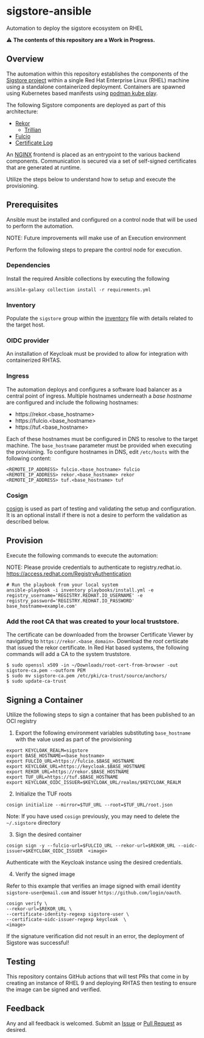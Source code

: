 # sigstore-ansible

Automation to deploy the sigstore ecosystem on RHEL

:warning: **The contents of this repository are a Work in Progress.**

## Overview

The automation within this repository establishes the components of the [Sigstore project](https://sigstore.dev) within a single
Red Hat Enterprise Linux (RHEL) machine using a standalone containerized deployment.
Containers are spawned using Kubernetes based manifests using
[podman kube play](https://docs.podman.io/en/latest/markdown/podman-kube-play.1.html).

The following Sigstore components are deployed as part of this architecture:

* [Rekor](https://docs.sigstore.dev/rekor/overview)
    * [Trillian](https://github.com/google/trillian)
* [Fulcio](https://docs.sigstore.dev/fulcio/overview)
* [Certificate Log](https://docs.sigstore.dev/fulcio/certificate-issuing-overview)

An [NGINX](https://www.nginx.com) frontend is placed as an entrypoint to the various backend components. Communication is secured via a set of self-signed certificates that are generated at runtime.

Utilize the steps below to understand how to setup and execute the provisioning.

## Prerequisites

Ansible must be installed and configured on a control node that will be used to perform the automation.

NOTE: Future improvements will make use of an Execution environment

Perform the following steps to prepare the control node for execution.

### Dependencies

Install the required Ansible collections by executing the following

```shell
ansible-galaxy collection install -r requirements.yml
```

### Inventory

Populate the `sigstore` group within the [inventory](inventory) file with details related to the target host.

### OIDC provider
An installation of Keycloak must be provided to allow for integration with containerized RHTAS.

### Ingress

The automation deploys and configures a software load balancer as a central point of ingress. Multiple hostnames underneath a _base hostname_ are configured and include the following hostnames:

* https://rekor.<base_hostname>
* https://fulcio.<base_hostname>
* https://tuf.<base_hostname>

Each of these hostnames must be configured in DNS to resolve to the target machine. The `base_hostname` parameter must be provided
when executing the provisining. To configure hostnames in DNS, edit `/etc/hosts` with the following content:

```
<REMOTE_IP_ADDRESS> fulcio.<base_hostname> fulcio
<REMOTE_IP_ADDRESS> rekor.<base_hostname> rekor
<REMOTE_IP_ADDRESS> tuf.<base_hostname> tuf
```

### Cosign

[cosign](https://github.com/sigstore/cosign) is used as part of testing and validating the setup and configuration. It is an optional install if there is not a desire to perform the validation as described below.

## Provision

Execute the following commands to execute the automation:

NOTE: Please provide credentials to authenticate to registry.redhat.io. https://access.redhat.com/RegistryAuthentication

```shell
# Run the playbook from your local system
ansible-playbook -i inventory playbooks/install.yml -e registry_username='REGISTRY.REDHAT.IO_USERNAME' -e registry_password='REGISTRY.REDHAT.IO_PASSWORD' base_hostname=example.com'
```

### Add the root CA that was created to your local truststore.

The certificate can be downloaded from the browser Certificate Viewer by navigating to `https://rekor.<base_domain>`.
Download the _root_ certiicate that issued the rekor certificate.
In Red Hat based systems, the following commands will add a CA to the system truststore.

```shell
$ sudo openssl x509 -in ~/Downloads/root-cert-from-browser -out sigstore-ca.pem --outform PEM
$ sudo mv sigstore-ca.pem /etc/pki/ca-trust/source/anchors/
$ sudo update-ca-trust
```

## Signing a Container

Utilize the following steps to sign a container that has been published to an OCI registry

1. Export the following environment variables substituting `base_hostname` with the value used as part of the provisioning

```shell
export KEYCLOAK_REALM=sigstore
export BASE_HOSTNAME=<base_hostname>
export FULCIO_URL=https://fulcio.$BASE_HOSTNAME
export KEYCLOAK_URL=https://keycloak.$BASE_HOSTNAME
export REKOR_URL=https://rekor.$BASE_HOSTNAME
export TUF_URL=https://tuf.$BASE_HOSTNAME
export KEYCLOAK_OIDC_ISSUER=$KEYCLOAK_URL/realms/$KEYCLOAK_REALM
```

2. Initialize the TUF roots

```shell
cosign initialize --mirror=$TUF_URL --root=$TUF_URL/root.json
```

Note: If you have used `cosign` previously, you may need to delete the `~/.sigstore` directory

3. Sign the desired container

```shell
cosign sign -y --fulcio-url=$FULCIO_URL --rekor-url=$REKOR_URL --oidc-issuer=$KEYCLOAK_OIDC_ISSUER  <image>
```

Authenticate with the Keycloak instance using the desired credentials.

4. Verify the signed image

Refer to this example that verifies an image signed with email identity `sigstore-user@email.com` and issuer `https://github.com/login/oauth`.

```shell
cosign verify \
--rekor-url=$REKOR_URL \
--certificate-identity-regexp sigstore-user \
--certificate-oidc-issuer-regexp keycloak  \
<image>
```

If the signature verification did not result in an error, the deployment of Sigstore was successful!


## Testing
This repository contains GitHub actions that will test PRs that come in by creating an instance of RHEL 9 and deploying RHTAS then testing to ensure the image can be signed and verified.

## Feedback

Any and all feedback is welcomed. Submit an [Issue](https://github.com/securesign/sigstore-ansible/issues) or [Pull Request](https://github.com/securesign/sigstore-ansible/pulls) as desired.
